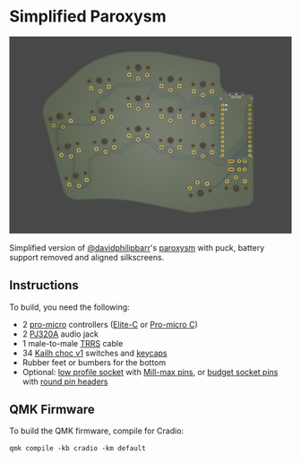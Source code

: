 # Simplified Paroxysm

![paroxysm](paroxysm_left.png)

Simplified version of [@davidphilipbarr](https://github.com/davidphilipbarr)'s [paroxysm](https://github.com/davidphilipbarr/hypergolic/tree/main/paroxysm) with puck, battery support removed and aligned silkscreens.

## Instructions
To build, you need the following:
* 2 [pro-micro](https://www.aliexpress.com/item/32971098005.html) controllers ([Elite-C](https://boardsource.xyz/store/5ef67ea66786dc1e65a80708) or [Pro-micro C](https://www.aliexpress.com/item/1005003230811462.html))
* 2 [PJ320A](https://www.aliexpress.com/item/1005001928651798.html) audio jack
* 1 male-to-male [TRRS](https://www.aliexpress.com/item/32961128759.html) cable
* 34 [Kailh choc v1](https://www.aliexpress.com/item/4000907409650.html) switches and [keycaps](https://boardsource.xyz/store/5f6ef2d68e3bf05ab838f918)
* Rubber feet or bumbers for the bottom
* Optional: [low profile socket](https://www.digikey.com/product-detail/en/315-43-112-41-003000/ED4764-12-ND/4455232) with [Mill-max pins](https://www.digikey.com/product-detail/en/3320-0-00-15-00-00-03-0/ED1134-ND/4147392), or [budget socket pins](https://www.aliexpress.com/item/32852480645.html) with [round pin headers](https://www.aliexpress.com/item/32692992041.html)

## QMK Firmware
To build the QMK firmware, compile for Cradio:
```
qmk compile -kb cradio -km default
```
